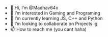 - 👋 Hi, I’m @Madhav64x
- 👀 I’m interested in Gaming and Programing
- 🌱 I’m currently learning JS, C++ and Python
- 💞️ I’m looking to collaborate on Projects ig
- 📫 How to reach me (you cant haha)

<!---
Madhav64x/Madhav64x is a ✨ special ✨ repository because its `README.md` (this file) appears on your GitHub profile.
You can click the Preview link to take a look at your changes.
--->
